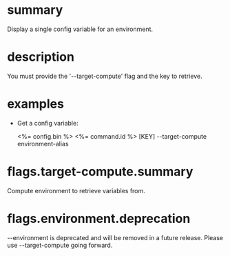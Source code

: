 # summary

Display a single config variable for an environment.

# description

You must provide the '--target-compute' flag and the key to retrieve.

# examples

- Get a config variable:

  <%= config.bin %> <%= command.id %> [KEY] --target-compute environment-alias

# flags.target-compute.summary

Compute environment to retrieve variables from.

# flags.environment.deprecation

--environment is deprecated and will be removed in a future release. Please use --target-compute going forward.
